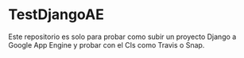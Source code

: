 TestDjangoAE
============

Este repositorio es solo para probar como subir un proyecto  Django a Google App Engine y probar con el CIs como Travis o Snap.
